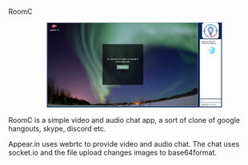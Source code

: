RoomC

<p align="center">
  <img src="public/preview.png" width="350"/>
  </p>

RoomC is a simple video and audio chat app, a sort of clone of google hangouts, skype, discord etc.

Appear.in uses webrtc to provide video and audio chat. The chat uses socket.io and the file upload changes images to base64format.